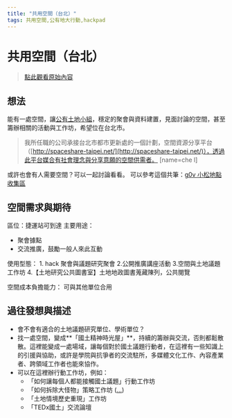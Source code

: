 ```yaml
---
title: "共用空間（台北）"
tags: 共用空間,公有地大行動,hackpad
---
```


# 共用空間（台北）

> [點此觀看原始內容](https://g0v.hackpad.tw/YIqo9m5JrFI)


## 想法

能有一處空間，讓[公有土地小組](http://hackfoldr.org/POPonFire/)，穩定的聚會與資料建置，見面討論的空間，甚至籌辦相關的活動與工作坊，希望位在台北市。
> 我所任職的公司承接台北市都市更新處的一個計劃，空間資源分享平台（[http://spaceshare-taipei.net/](http://spaceshare-taipei.net/)），透過此平台媒合有社會理念與分享意願的空間供需者。
> [name=che l]


或許也會有人需要空間？可以一起討論看看。
可以參考這個共筆：[g0v 小松地點收集區](https://g0v.hackpad.tw/g0v--OvTuo0jGr51)


## 空間需求與期待

區位：捷運站可到達
主要用途：
- 聚會據點
- 交流推廣，鼓勵一般人來此互動

使用型態：
1\. hack 聚會與議題研究聚會
2.公開推廣講座活動
3.空間與土地議題工作坊
4.【土地研究公共圖書室】土地地政圖書蒐藏陳列，公共閱覽

空間成本負擔能力：
可與其他單位合用




## 過往發想與描述

- 會不會有適合的土地議題研究單位、學術單位？
- 找一處空間，變成**「國土精神時光屋」**，持續的籌辦與交流，否則都鬆散散。這裡能變成一處場域，讓每個對於國土議題行動者，在這裡有一些知識上的引援與協助，或許是學院與抗爭者的交流駐所，多媒體文化工作、內容產業者、跨領域工作者也能來協作。
- 可以在這裡辦行動工作坊，例如：
    - 「如何讓每個人都能接觸國土議題」行動工作坊
    - 「如何拆除大怪物」策略工作坊 ([...](https://docs.google.com/forms/d/1Bcgi2rXWMMu0MMdDYEVubRYoMNUdsiQzP0DlkYJd210/viewform))
    - 「土地情境歷史重現」工作坊
    - 「TEDx國土」交流論壇


